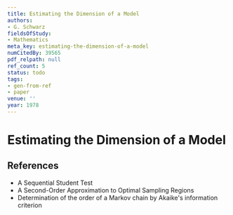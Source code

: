 ```yaml
---
title: Estimating the Dimension of a Model
authors:
- G. Schwarz
fieldsOfStudy:
- Mathematics
meta_key: estimating-the-dimension-of-a-model
numCitedBy: 39565
pdf_relpath: null
ref_count: 5
status: todo
tags:
- gen-from-ref
- paper
venue: ''
year: 1978
---
```


# Estimating the Dimension of a Model

## References

- A Sequential Student Test
- A Second-Order Approximation to Optimal Sampling Regions
- Determination of the order of a Markov chain by Akaike's information criterion

